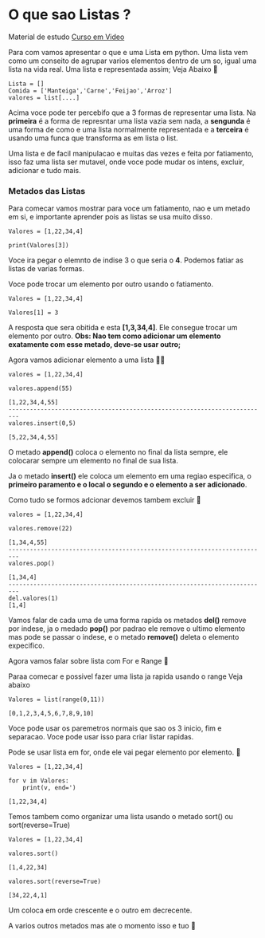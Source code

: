 # O que sao Listas ?

Material de estudo [Curso em Video](https://www.youtube.com/watch?v=N1hTsbW50eM&list=PLvE-ZAFRgX8hnECDn1v9HNTI71veL3oW0&index=96)

Para com vamos apresentar o que e uma Lista em python. Uma lista vem como um conseito de agrupar varios elementos dentro de um so, igual uma lista na vida real. 
Uma lista e representada assim; Veja Abaixo 🔽

```
Lista = []
Comida = ['Manteiga','Carne','Feijao','Arroz']
valores = list[....]
```

Acima voce pode ter percebifo que a 3 formas de representar uma lista. Na **primeira** é a forma de represntar uma lista vazia sem nada, a **sengunda** é uma forma de como e uma lista normalmente representada e a **terceira** é usando uma funca que transforma as em lista o list.

Uma lista e de facil manipulacao e muitas das vezes e feita por fatiamento, isso faz uma lista ser mutavel, onde voce pode mudar os intens, excluir, adicionar e tudo mais.

### Metados das Listas

Para comecar vamos mostrar para voce um fatiamento, nao e um metado em si, e importante aprender pois as listas se usa muito disso.

```
Valores = [1,22,34,4]

print(Valores[3])

```
Voce ira pegar o elemnto de indise 3 o que seria o **4**. Podemos fatiar as listas de varias formas.

Voce pode trocar um elemento por outro usando o fatiamento.

```
Valores = [1,22,34,4]

Valores[1] = 3

```

A resposta que sera obitida e esta **[1,3,34,4]**. Ele consegue trocar um elemento por outro.
**Obs: Nao tem como adicionar um elemento exatamente com esse metado, deve-se usar outro;**

Agora vamos adicionar elemento a uma lista 🔽🔽

```
valores = [1,22,34,4]

valores.append(55)

[1,22,34,4,55]
-------------------------------------------------------------------------
valores.insert(0,5)

[5,22,34,4,55]

```

O metado **append()** coloca o elemento no final da lista sempre, ele colocarar sempre um elemento no final de sua lista.

Ja o metado **insert()** ele coloca um elemento em uma regiao especifica, o **primeiro paramento e o local o segundo e o elemento a ser adicionado**.

Como tudo se formos adcionar devemos tambem excluir 🔽

```
valores = [1,22,34,4]

valores.remove(22)

[1,34,4,55]
-------------------------------------------------------------------------
valores.pop()

[1,34,4]
-------------------------------------------------------------------------
del.valores(1)
[1,4]
```

Vamos falar de cada uma de uma forma rapida os metados **del()** remove por indese, ja o medado **pop()** por padrao ele remove o ultimo elemento mas pode se passar o indese, e o metado **remove()** deleta o elemento expecifico.

Agora vamos falar sobre lista com For e Range 🔽

Paraa comecar e possivel fazer uma lista ja rapida usando o range
Veja abaixo

```
Valores = list(range(0,11))

[0,1,2,3,4,5,6,7,8,9,10]

```

Voce pode usar os paremetros normais que sao os 3 inicio, fim e separacao. Voce pode usar isso para criar listar rapidas.

Pode se usar lista em for, onde ele vai pegar elemento por elemento. 🔽

```
Valores = [1,22,34,4]

for v im Valores:
    print(v, end=')

[1,22,34,4]
```

Temos tambem como organizar uma lista usando o metado sort() ou sort(reverse=True)

```
Valores = [1,22,34,4]

valores.sort()

[1,4,22,34]

valores.sort(reverse=True)

[34,22,4,1]
```

Um  coloca em orde crescente e o outro em decrecente.

A varios outros metados mas ate o momento isso e tuo 🧐
